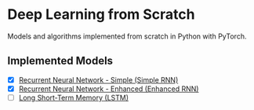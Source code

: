 # Deep Learning from Scratch

Models and algorithms implemented from scratch in Python with PyTorch.

## Implemented Models

- [x] [Recurrent Neural Network - Simple (Simple RNN)](models/simple_rnn.py)
- [x] [Recurrent Neural Network - Enhanced (Enhanced RNN)](models/enhanced_rnn.py)
- [ ] [Long Short-Term Memory (LSTM)](models/lstm.py)
